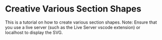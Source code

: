 # Creative Various Section Shapes
This is a tutorial on how to create various section shapes.
Note: Ensure that you use a live server (such as the Live Server vscode extension) or localhost to display the SVG.
